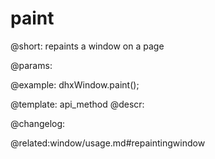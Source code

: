 paint
=============

@short: repaints a window on a page


@params:




@example:
dhxWindow.paint();


@template: api_method
@descr:





@changelog:

@related:window/usage.md#repaintingwindow
